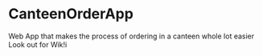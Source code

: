 # CanteenOrderApp
Web App that makes the process of ordering in a canteen whole lot easier
Look out for Wik!i 

